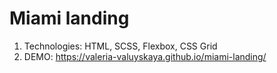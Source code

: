 # Miami landing 
1. Technologies: HTML, SCSS, Flexbox, CSS Grid
2. DEMO: https://valeria-valuyskaya.github.io/miami-landing/
